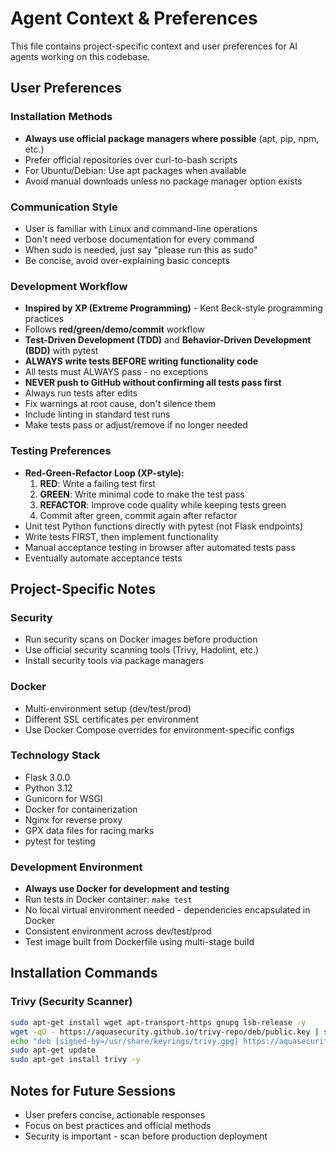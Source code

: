 # Agent Context & Preferences

This file contains project-specific context and user preferences for AI agents working on this codebase.

## User Preferences

### Installation Methods
- **Always use official package managers where possible** (apt, pip, npm, etc.)
- Prefer official repositories over curl-to-bash scripts
- For Ubuntu/Debian: Use apt packages when available
- Avoid manual downloads unless no package manager option exists

### Communication Style
- User is familiar with Linux and command-line operations
- Don't need verbose documentation for every command
- When sudo is needed, just say "please run this as sudo"
- Be concise, avoid over-explaining basic concepts

### Development Workflow
- **Inspired by XP (Extreme Programming)** - Kent Beck-style programming practices
- Follows **red/green/demo/commit** workflow
- **Test-Driven Development (TDD)** and **Behavior-Driven Development (BDD)** with pytest
- **ALWAYS write tests BEFORE writing functionality code**
- All tests must ALWAYS pass - no exceptions
- **NEVER push to GitHub without confirming all tests pass first**
- Always run tests after edits
- Fix warnings at root cause, don't silence them
- Include linting in standard test runs
- Make tests pass or adjust/remove if no longer needed

### Testing Preferences
- **Red-Green-Refactor Loop (XP-style):**
  1. **RED**: Write a failing test first
  2. **GREEN**: Write minimal code to make the test pass
  3. **REFACTOR**: Improve code quality while keeping tests green
  4. Commit after green, commit again after refactor
- Unit test Python functions directly with pytest (not Flask endpoints)
- Write tests FIRST, then implement functionality
- Manual acceptance testing in browser after automated tests pass
- Eventually automate acceptance tests

## Project-Specific Notes

### Security
- Run security scans on Docker images before production
- Use official security scanning tools (Trivy, Hadolint, etc.)
- Install security tools via package managers

### Docker
- Multi-environment setup (dev/test/prod)
- Different SSL certificates per environment
- Use Docker Compose overrides for environment-specific configs

### Technology Stack
- Flask 3.0.0
- Python 3.12
- Gunicorn for WSGI
- Docker for containerization
- Nginx for reverse proxy
- GPX data files for racing marks
- pytest for testing

### Development Environment
- **Always use Docker for development and testing**
- Run tests in Docker container: `make test`
- No local virtual environment needed - dependencies encapsulated in Docker
- Consistent environment across dev/test/prod
- Test image built from Dockerfile using multi-stage build

## Installation Commands

### Trivy (Security Scanner)
```bash
sudo apt-get install wget apt-transport-https gnupg lsb-release -y
wget -qO - https://aquasecurity.github.io/trivy-repo/deb/public.key | sudo gpg --dearmor -o /usr/share/keyrings/trivy.gpg
echo "deb [signed-by=/usr/share/keyrings/trivy.gpg] https://aquasecurity.github.io/trivy-repo/deb $(lsb_release -sc) main" | sudo tee -a /etc/apt/sources.list.d/trivy.list
sudo apt-get update
sudo apt-get install trivy -y
```

## Notes for Future Sessions
- User prefers concise, actionable responses
- Focus on best practices and official methods
- Security is important - scan before production deployment


